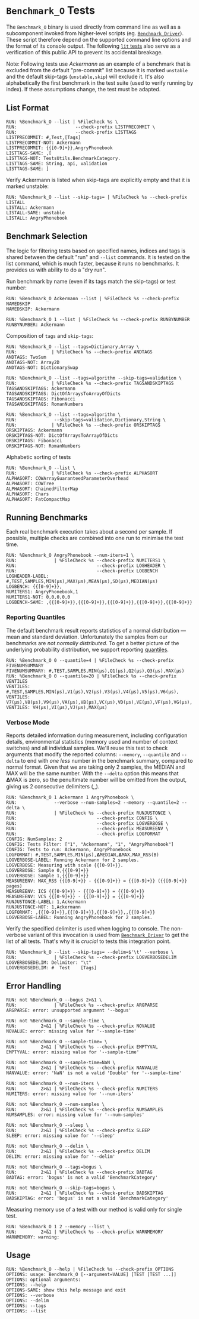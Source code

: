 <!--
REQUIRES: OS=macosx
REQUIRES: asserts
REQUIRES: benchmark
REQUIRES: CMAKE_GENERATOR=Ninja
-->
# `Benchmark_O` Tests

The `Benchmark_O` binary is used directly from command line as well as a
subcomponent invoked from higher-level scripts (eg. [`Benchmark_Driver`][BD]).
These script therefore depend on the supported command line options and the
format of its console output. The following [`lit` tests][Testing] also serve
as a verification of this public API to prevent its accidental breakage.

[BD]: https://github.com/apple/swift/blob/master/benchmark/scripts/Benchmark_Driver
[Testing]: https://github.com/apple/swift/blob/master/docs/Testing.md

Note: Following tests use *Ackermann* as an example of a benchmark that is
excluded from the default "pre-commit" list because it is marked `unstable` and
the default skip-tags (`unstable,skip`) will exclude it. It's also
alphabetically the first benchmark in the test suite (used to verify running by
index). If these assumptions change, the test must be adapted.

## List Format
````
RUN: %Benchmark_O --list | %FileCheck %s \
RUN:                      --check-prefix LISTPRECOMMIT \
RUN:                      --check-prefix LISTTAGS
LISTPRECOMMIT: #,Test,[Tags]
LISTPRECOMMIT-NOT: Ackermann
LISTPRECOMMIT: {{[0-9]+}},AngryPhonebook
LISTTAGS-SAME: ,[
LISTTAGS-NOT: TestsUtils.BenchmarkCategory.
LISTTAGS-SAME: String, api, validation
LISTTAGS-SAME: ]
````

Verify Ackermann is listed when skip-tags are explicitly empty and that it is
marked unstable:

````
RUN: %Benchmark_O --list --skip-tags= | %FileCheck %s --check-prefix LISTALL
LISTALL: Ackermann
LISTALL-SAME: unstable
LISTALL: AngryPhonebook
````

## Benchmark Selection
The logic for filtering tests based on specified names, indices and tags
is shared between the default "run" and `--list` commands. It is tested on
the list command, which is much faster, because it runs no benchmarks.
It provides us with ability to do a "dry run".

Run benchmark by name (even if its tags match the skip-tags) or test number:

````
RUN: %Benchmark_O Ackermann --list | %FileCheck %s --check-prefix NAMEDSKIP
NAMEDSKIP: Ackermann

RUN: %Benchmark_O 1 --list | %FileCheck %s --check-prefix RUNBYNUMBER
RUNBYNUMBER: Ackermann
````

Composition of `tags` and `skip-tags`:

````
RUN: %Benchmark_O --list --tags=Dictionary,Array \
RUN:             | %FileCheck %s --check-prefix ANDTAGS
ANDTAGS: TwoSum
ANDTAGS-NOT: Array2D
ANDTAGS-NOT: DictionarySwap

RUN: %Benchmark_O --list --tags=algorithm --skip-tags=validation \
RUN:             | %FileCheck %s --check-prefix TAGSANDSKIPTAGS
TAGSANDSKIPTAGS: Ackermann
TAGSANDSKIPTAGS: DictOfArraysToArrayOfDicts
TAGSANDSKIPTAGS: Fibonacci
TAGSANDSKIPTAGS: RomanNumbers

RUN: %Benchmark_O --list --tags=algorithm \
RUN:              --skip-tags=validation,Dictionary,String \
RUN:             | %FileCheck %s --check-prefix ORSKIPTAGS
ORSKIPTAGS: Ackermann
ORSKIPTAGS-NOT: DictOfArraysToArrayOfDicts
ORSKIPTAGS: Fibonacci
ORSKIPTAGS-NOT: RomanNumbers
````

Alphabetic sorting of tests

````
RUN: %Benchmark_O --list \
RUN:             | %FileCheck %s --check-prefix ALPHASORT
ALPHASORT: COWArrayGuaranteedParameterOverhead
ALPHASORT: COWTree
ALPHASORT: ChainedFilterMap
ALPHASORT: Chars
ALPHASORT: FatCompactMap

````

## Running Benchmarks
Each real benchmark execution takes about a second per sample. If possible,
multiple checks are combined into one run to minimise the test time.

````
RUN: %Benchmark_O AngryPhonebook --num-iters=1 \
RUN:              | %FileCheck %s --check-prefix NUMITERS1 \
RUN:                              --check-prefix LOGHEADER \
RUN:                              --check-prefix LOGBENCH
LOGHEADER-LABEL: #,TEST,SAMPLES,MIN(μs),MAX(μs),MEAN(μs),SD(μs),MEDIAN(μs)
LOGBENCH: {{[0-9]+}},
NUMITERS1: AngryPhonebook,1
NUMITERS1-NOT: 0,0,0,0,0
LOGBENCH-SAME: ,{{[0-9]+}},{{[0-9]+}},{{[0-9]+}},{{[0-9]+}},{{[0-9]+}}
````

### Reporting Quantiles
The default benchmark result reports statistics of a normal distribution —
mean and standard deviation. Unfortunately the samples from our benchmarks are
*not normally distributed*. To get a better picture of the underlying
probability distribution, we support reporting
[quantiles](https://en.wikipedia.org/wiki/Quantile).

````
RUN: %Benchmark_O 0 --quantile=4 | %FileCheck %s --check-prefix FIVENUMSUMMARY
FIVENUMSUMMARY: #,TEST,SAMPLES,MIN(μs),Q1(μs),Q2(μs),Q3(μs),MAX(μs)
RUN: %Benchmark_O 0 --quantile=20 | %FileCheck %s --check-prefix VENTILES
VENTILES: #,TEST,SAMPLES,MIN(μs),V1(μs),V2(μs),V3(μs),V4(μs),V5(μs),V6(μs),
VENTILES: V7(μs),V8(μs),V9(μs),VA(μs),VB(μs),VC(μs),VD(μs),VE(μs),VF(μs),VG(μs),
VENTILES: VH(μs),VI(μs),VJ(μs),MAX(μs)
````

### Verbose Mode
Reports detailed information during measurement, including configuration
details, environmental statistics (memory used and number of context switches)
and all individual samples. We'll reuse this test to check arguments that
modify the reported columns: `--memory`, `--quantile` and `--delta` to end with
*one less* number in the benchmark summary, compared to normal format. Given
that we are taking only 2 samples, the MEDIAN and MAX will be the same number.
With the `--delta` option this means that 𝚫MAX is zero, so the penultimate
number will be omitted from the output, giving us 2 consecutive delimiters (,,).

````
RUN: %Benchmark_O 1 Ackermann 1 AngryPhonebook \
RUN:              --verbose --num-samples=2 --memory --quantile=2 --delta \
RUN:              | %FileCheck %s --check-prefix RUNJUSTONCE \
RUN:                              --check-prefix CONFIG \
RUN:                              --check-prefix LOGVERBOSE \
RUN:                              --check-prefix MEASUREENV \
RUN:                              --check-prefix LOGFORMAT
CONFIG: NumSamples: 2
CONFIG: Tests Filter: ["1", "Ackermann", "1", "AngryPhonebook"]
CONFIG: Tests to run: Ackermann, AngryPhonebook
LOGFORMAT: #,TEST,SAMPLES,MIN(μs),𝚫MEDIAN,𝚫MAX,MAX_RSS(B)
LOGVERBOSE-LABEL: Running Ackermann for 2 samples.
LOGVERBOSE: Measuring with scale {{[0-9]+}}.
LOGVERBOSE: Sample 0,{{[0-9]+}}
LOGVERBOSE: Sample 1,{{[0-9]+}}
MEASUREENV: MAX_RSS {{[0-9]+}} - {{[0-9]+}} = {{[0-9]+}} ({{[0-9]+}} pages)
MEASUREENV: ICS {{[0-9]+}} - {{[0-9]+}} = {{[0-9]+}}
MEASUREENV: VCS {{[0-9]+}} - {{[0-9]+}} = {{[0-9]+}}
RUNJUSTONCE-LABEL: 1,Ackermann
RUNJUSTONCE-NOT: 1,Ackermann
LOGFORMAT: ,{{[0-9]+}},{{[0-9]+}},{{[0-9]+}},,{{[0-9]+}}
LOGVERBOSE-LABEL: Running AngryPhonebook for 2 samples.
````

Verify the specified delimiter is used when logging to console. The non-verbose
variant of this invocation is used from [`Benchmark_Driver`][BD] to get the list
of all tests. That's why it is *crucial* to tests this integration point.

````
RUN: %Benchmark_O --list --skip-tags= --delim=$'\t' --verbose \
RUN:              | %FileCheck %s --check-prefix LOGVERBOSEDELIM
LOGVERBOSEDELIM: Delimiter: "\t"
LOGVERBOSEDELIM: #	Test	[Tags]
````

## Error Handling

````
RUN: not %Benchmark_O --bogus 2>&1 \
RUN:              | %FileCheck %s --check-prefix ARGPARSE
ARGPARSE: error: unsupported argument '--bogus'

RUN: not %Benchmark_O --sample-time \
RUN:         2>&1 | %FileCheck %s --check-prefix NOVALUE
NOVALUE: error: missing value for '--sample-time'

RUN: not %Benchmark_O --sample-time= \
RUN:         2>&1 | %FileCheck %s --check-prefix EMPTYVAL
EMPTYVAL: error: missing value for '--sample-time'

RUN: not %Benchmark_O --sample-time=NaN \
RUN:         2>&1 | %FileCheck %s --check-prefix NANVALUE
NANVALUE: error: 'NaN' is not a valid 'Double' for '--sample-time'

RUN: not %Benchmark_O --num-iters \
RUN:         2>&1 | %FileCheck %s --check-prefix NUMITERS
NUMITERS: error: missing value for '--num-iters'

RUN: not %Benchmark_O --num-samples \
RUN:         2>&1 | %FileCheck %s --check-prefix NUMSAMPLES
NUMSAMPLES: error: missing value for '--num-samples'

RUN: not %Benchmark_O --sleep \
RUN:         2>&1 | %FileCheck %s --check-prefix SLEEP
SLEEP: error: missing value for '--sleep'

RUN: not %Benchmark_O --delim \
RUN:         2>&1 | %FileCheck %s --check-prefix DELIM
DELIM: error: missing value for '--delim'

RUN: not %Benchmark_O --tags=bogus \
RUN:         2>&1 | %FileCheck %s --check-prefix BADTAG
BADTAG: error: 'bogus' is not a valid 'BenchmarkCategory'

RUN: not %Benchmark_O --skip-tags=bogus \
RUN:         2>&1 | %FileCheck %s --check-prefix BADSKIPTAG
BADSKIPTAG: error: 'bogus' is not a valid 'BenchmarkCategory'

````

Measuring memory use of a test with our method is valid only for single test.

````
RUN: %Benchmark_O 1 2 --memory --list \
RUN:         2>&1 | %FileCheck %s --check-prefix WARNMEMORY
WARNMEMORY: warning:
````

## Usage

````
RUN: %Benchmark_O --help | %FileCheck %s --check-prefix OPTIONS
OPTIONS: usage: Benchmark_O [--argument=VALUE] [TEST [TEST ...]]
OPTIONS: optional arguments:
OPTIONS: --help
OPTIONS-SAME: show this help message and exit
OPTIONS: --verbose
OPTIONS: --delim
OPTIONS: --tags
OPTIONS: --list
````

